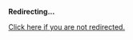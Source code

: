 <!DOCTYPE html>
<html>
<head>
<title>Redirecting...</title>
<link rel="canonical" href="http://mstksg.github.com/inCode/entry/the-hamster-hotel-an-introduction-to-control-theory.md"/>
<meta http-equiv="content-type" content="text/html; charset=utf-8" />
<meta http-equiv="refresh" content="0; url=#{destination_path}" />
</head>
<body>
  <p><strong>Redirecting...</strong></p>
  <p><a href='http://mstksg.github.com/inCode/entry/the-hamster-hotel-an-introduction-to-control-theory.md'>Click here if you are not redirected.</a></p>
  <script>
    document.location.href = "http://mstksg.github.com/inCode/entry/the-hamster-hotel-an-introduction-to-control-theory.md";
  </script>
</body>
</html>

